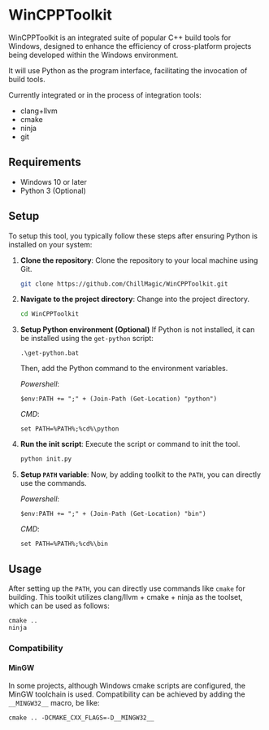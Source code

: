# WinCPPToolkit

WinCPPToolkit is an integrated suite of popular C++ build tools for Windows, designed to enhance the efficiency of cross-platform projects being developed within the Windows environment.

It will use Python as the program interface, facilitating the invocation of build tools.

Currently integrated or in the process of integration tools:
- clang+llvm
- cmake
- ninja
- git

## Requirements
- Windows 10 or later
- Python 3 (Optional)

## Setup

To setup this tool, you typically follow these steps after ensuring Python is installed on your system:

1. **Clone the repository**:
   Clone the repository to your local machine using Git.
   ```bash
   git clone https://github.com/ChillMagic/WinCPPToolkit.git
   ```

2. **Navigate to the project directory**:
   Change into the project directory.
   ```bash
   cd WinCPPToolkit
   ```

3. **Setup Python environment (Optional)**
   If Python is not installed, it can be installed using the `get-python` script:
   ```
   .\get-python.bat
   ```
   Then, add the Python command to the environment variables.

   *Powershell*:
   ```
   $env:PATH += ";" + (Join-Path (Get-Location) "python")
   ```
   *CMD*:
   ```
   set PATH=%PATH%;%cd%\python
   ```

4. **Run the init script**:
   Execute the script or command to init the tool.
   ```bash
   python init.py
   ```

5. **Setup `PATH` variable**:
   Now, by adding toolkit to the `PATH`, you can directly use the commands.

   *Powershell*:
   ```
   $env:PATH += ";" + (Join-Path (Get-Location) "bin")
   ```
   *CMD*:
   ```
   set PATH=%PATH%;%cd%\bin
   ```

## Usage

After setting up the `PATH`, you can directly use commands like `cmake` for building. This toolkit utilizes clang/llvm + cmake + ninja as the toolset, which can be used as follows:

```
cmake ..
ninja
```

### Compatibility

#### MinGW
In some projects, although Windows cmake scripts are configured, the MinGW toolchain is used. Compatibility can be achieved by adding the `__MINGW32__` macro, be like:
```
cmake .. -DCMAKE_CXX_FLAGS=-D__MINGW32__
```
